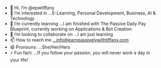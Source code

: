 - 👋 Hi, I’m @epwtiffany
- 👀 I’m interested in ...E-Learning, Personal Development, Business, AI & Technology
- 🌱 I’m currently learning ...I am finished with The Passive Daily Pay Blueprint, currently working on Applications & Bot Creation
- 💞️ I’m looking to collaborate on ...I am just learning
- 📫 How to reach me ...info@earnpassivelywithtiffany.com
- 😄 Pronouns: ...She/Her/Hers
- ⚡ Fun fact: ...If you follow your passion, you will never work a day in your life!

<!---
epwtiffany/epwtiffany is a ✨ special ✨ repository because its `README.md` (this file) appears on your GitHub profile.
You can click the Preview link to take a look at your changes.
--->
